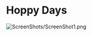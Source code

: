 # Hoppy Days

![ScreenShots/ScreenShot1.png](https://github.com/jayypluss/HoppyDays/blob/master/ScreenShots/ScreenShot1.png)
